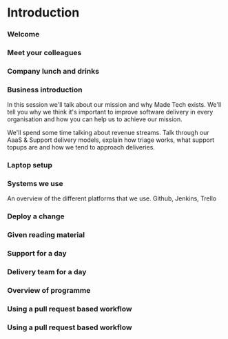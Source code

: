 # Introduction

### Welcome

### Meet your colleagues

### Company lunch and drinks

### Business introduction
In this session we'll talk about our mission and why Made Tech exists. We'll tell you why we think it's important to improve software delivery in every organisation and how you can help us to achieve our mission. 

We'll spend some time talking about revenue streams. Talk through our AaaS & Support delivery models, explain how triage works, what support topups are and how we tend to approach deliveries.

### Laptop setup

### Systems we use
An overview of the different platforms that we use. Github, Jenkins, Trello 

### Deploy a change

### Given reading material

### Support for a day

### Delivery team for a day

### Overview of programme

### Using a pull request based workflow

### Using a pull request based workflow
